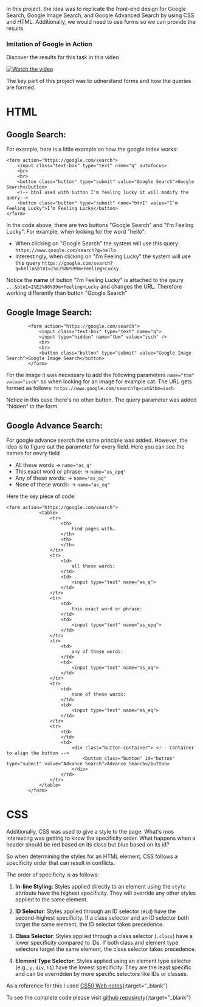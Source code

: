 In this project, the idea was to replicate the front-end design for Google Search, Google Image Search, and Google Advanced Search by using CSS and HTML. Additionally, we would need to use forms so we can provide the results. 

### Imitation of Google in Action

Discover the results for this task in this video

[![Watch the video](https://img.youtube.com/vi/yE5DRvgfORw/maxresdefault.jpg)](https://www.youtube.com/embed/yE5DRvgfORw)


<!-- <p>
<iframe width="100%" height="315" src="https://www.youtube.com/embed/yE5DRvgfORw" frameborder="0" allowfullscreen></iframe>
</p> -->


The key part of this project was to udnerstand forms and how the queries are formed. 

# HTML

## Google Search:

For example, here is a little example on how the google index works: 

```
<form action="https://google.com/search">
    <input class="text-box" type="text" name="q" autofocus>
    <br>
    <br>
    <button class="button" type="submit" value="Google Search">Google Search</button>
    <!-- btnI used with button I'm feeling lucky it will modify the query-->
    <button class="button" type="submit" name="btnI" value="I’m Feeling Lucky">I’m Feeling Lucky</button>
</form>
```


In the code above, there are two buttons "Google Search" and "I’m Feeling Lucky". For example, when looking for the word "hello": 

- When clicking on "Google Search" the system will use this query: `https://www.google.com/search?q=hello`
- Interestingly, when clicking on "I’m Feeling Lucky" the system will use this query `https://google.com/search?q=hello&btnI=I%E2%80%99m+Feeling+Lucky`

Notice the **name** of button "I’m Feeling Lucky" is attached to the qeury `...&btnI=I%E2%80%99m+Feeling+Lucky` and changes the URL. Therefore working differently than button "Google Search"

## Google Image Search:

```
        <form action="https://google.com/search">
            <input class="text-box" type="text" name="q">
            <input type="hidden" name="tbm" value="isch" />
            <br>
            <br>
            <button class="button" type="submit" value="Google Image Search">Google Image Search</button>
        </form>
```

For the image it was necessary to add the following parameters `name="tbm" value="isch"` so when looking for an image for example cat. The URL gets formed as follows: `https://www.google.com/search?q=cat&tbm=isch` 

Notice in this case there's no other button. The query parameter was added "hidden" in the form. 
 
## Google Advance Search:

For google advance search the same principle was added. However, the idea is to figure out the parameter for every field. Here you can see the names for eevry field

- All these words ->  `name="as_q"`
- This exact word or phrase: ->  `name="as_epq"`
- Any of these words: ->  `name="as_oq"`
- None of these words: ->  `name="as_eq"`

Here the key piece of code: 

```
<form action="https://google.com/search">
            <table>
                <tr>
                    <th>
                        Find pages with…
                    </th>
                    <th>
                    </th>
                </tr>
                <tr>
                    <td>
                        all these words:
                    </td>
                    <td>
                        <input type="text" name="as_q">
                    </td>
                </tr>
                <tr>
                    <td>
                        this exact word or phrase:
                    </td>
                    <td>
                        <input type="text" name="as_epq">
                    </td>
                </tr>
                <tr>
                    <td>
                        any of these words:
                    </td>
                    <td>
                        <input type="text" name="as_oq">
                    </td>
                </tr>
                <tr>
                    <td>
                        none of these words:
                    </td>
                    <td>
                        <input type="text" name="as_eq">
                    </td>
                </tr>
                <tr>
                    <td>
                    </td>
                    <td>
                        <div class="button-container"> <!-- Container to align the button -->
                            <button class="button" id="button" type="submit" value="Advance Search">Advance Search</button>
                        </div>
                    </td>
                </tr>
            </table>
        </form>
```


# CSS 

Additionally, CSS was used to give a style to the page. What's mos interesting was getting to know the specificity order.  What happens when a header should be red based on its class but blue based on its id? 

So when determining the styles for an HTML element, CSS follows a specificity order that can result in conflicts. 

The order of specificity is as follows:

1. **In-line Styling**: Styles applied directly to an element using the `style` attribute have the highest specificity. They will override any other styles applied to the same element.

2. **ID Selector**: Styles applied through an ID selector (`#id`) have the second-highest specificity. If a class selector and an ID selector both target the same element, the ID selector takes precedence.

3. **Class Selector**: Styles applied through a class selector (`.class`) have a lower specificity compared to IDs. If both class and element type selectors target the same element, the class selector takes precedence.

4. **Element Type Selector**: Styles applied using an element type selector (e.g., `p`, `div`, `h1`) have the lowest specificity. They are the least specific and can be overridden by more specific selectors like IDs or classes.


As a reference for this I used [CS50 Web notes][cs50x-web]{:target="_blank"}

To see the complete code please visit [github reposiroty][github-imitating-google]{:target="_blank"}


<!-- Specifications accomplished in this project: 

# Website Requirements

Your website should have at least three pages:

1. **Google Search Page** (named `index.html`):
   - Include links in the upper-right corner to navigate to Image Search and Advanced Search pages.
   - Provide a search bar with rounded corners.
   - Center the search button beneath the search bar.
   - Allow users to enter a query, click "Google Search," and view Google search results.

2. **Google Image Search Page**:
   - Include a link in the upper-right corner to return to Google Search.
   - Allow users to enter a query, click a search button, and view Google Image search results.

3. **Google Advanced Search Page**:
   - Include a link in the upper-right corner to return to Google Search.
   - Allow users to input data for the following fields, similar to Google's advanced search options:
     - "Find pages with all these words:"
     - "Find pages with this exact word or phrase:"
     - "Find pages with any of these words:"
     - "Find pages with none of these words:"
   - Stack the four options vertically, and align all text fields to the left.
   - Use Google's CSS aesthetics, including a blue "Advanced Search" button with white text.

4. **"I'm Feeling Lucky" Button**:
   - Add an "I'm Feeling Lucky" button to the main Google Search page.
   - Clicking this button should take users directly to the first Google search result for the query, bypassing the normal results page.
   - Note: A redirect notice may appear due to a security feature implemented by Google.

Make sure your CSS design aligns with Google's aesthetics. -->

[cs50x-harvard]: https://cs50.harvard.edu/x/2023/
[github-imitating-google]: https://github.com/jdsuta/projects/tree/main/Imitating_Google
[cs50x-web]: https://cs50.harvard.edu/web/2020/notes/0/